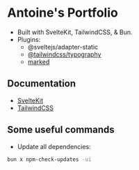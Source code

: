 # Antoine's Portfolio
- Built with SvelteKit, TailwindCSS, & Bun.
- Plugins:
  - @sveltejs/adapter-static
  - [@tailwindcss/typography](https://github.com/tailwindlabs/tailwindcss-typography)
  - [marked](https://marked.js.org)

## Documentation
- [SvelteKit](https://kit.svelte.dev/docs/)
- [TailwindCSS](https://tailwindcss.com/docs)

## Some useful commands
- Update all dependencies: 
```sh
bun x npm-check-updates -ui
```


